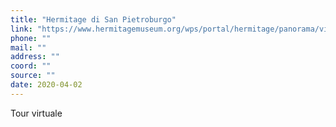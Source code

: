 ```yaml
---
title: "Hermitage di San Pietroburgo"
link: "https://www.hermitagemuseum.org/wps/portal/hermitage/panorama/virtual_visit/panoramas-m-1/!ut/p/z1/jZBNb4MwDIZ_Sw8cScxHgO6WMU2MtUKTto7lUqUVhUwkQSEFab9-UbVLpZXNN0uPXz82ZrjGTPFJtNwKrXjv-g-W7CtKkyDKocx2cQp0TYuH8gXI_WOC3y8A3CgKmP1nfgFgy_HlXwvcBaHZ5tsWs4HbzhfqpHE9CWPPvN9PYhQW1wNX2nDJR1_6gXNi16nV07NLrV5JUVW7PMzjH2DZSxwkmo8SASIhgSBaA2RpmMbZRYqqQ5Q5KdOcGtMYdDbu2521w3jngQfzPKNW67Zv0FFLD34b6fTo3K9JPMi3-mtTwCfppw1drb4BKsDtBQ!!/dz/d5/L2dBISEvZ0FBIS9nQSEh/?lng=it&lng="
phone: ""
mail: ""
address: ""
coord: ""
source: ""
date: 2020-04-02
---
```


Tour virtuale
